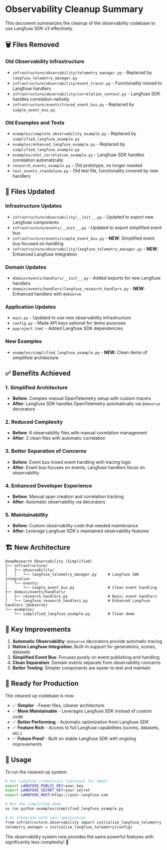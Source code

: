 # Observability Cleanup Summary

This document summarizes the cleanup of the observability codebase to use Langfuse SDK v3 effectively.

## 🗑️ **Files Removed**

### Old Observability Infrastructure
- `infrastructure/observability/telemetry_manager.py` - Replaced by `langfuse_telemetry_manager.py`
- `infrastructure/observability/event_tracer.py` - Functionality moved to Langfuse handlers
- `infrastructure/observability/correlation_context.py` - Langfuse SDK handles correlation natively
- `infrastructure/events/traced_event_bus.py` - Replaced by `simple_event_bus.py`

### Old Examples and Tests
- `examples/complete_observability_example.py` - Replaced by `simplified_langfuse_example.py`
- `examples/enhanced_langfuse_example.py` - Replaced by `simplified_langfuse_example.py` 
- `examples/otel_correlation_example.py` - Langfuse SDK handles correlation automatically
- `research_events_example.py` - Old prototype, no longer needed
- `test_events_standalone.py` - Old test file, functionality covered by new handlers

## 🔄 **Files Updated**

### Infrastructure Updates
- `infrastructure/observability/__init__.py` - Updated to export new Langfuse components
- `infrastructure/events/__init__.py` - Updated to export simplified event bus
- `infrastructure/events/simple_event_bus.py` - **NEW**: Simplified event bus focused on handling
- `infrastructure/observability/langfuse_telemetry_manager.py` - **NEW**: Enhanced Langfuse integration

### Domain Updates
- `domain/events/handlers/__init__.py` - Added exports for new Langfuse handlers
- `domain/events/handlers/langfuse_research_handlers.py` - **NEW**: Enhanced handlers with `@observe`

### Application Updates
- `main.py` - Updated to use new observability infrastructure
- `config.py` - Made API keys optional for demo purposes
- `pyproject.toml` - Added Langfuse SDK dependencies

### New Examples
- `examples/simplified_langfuse_example.py` - **NEW**: Clean demo of simplified architecture

## ✅ **Benefits Achieved**

### 1. **Simplified Architecture**
- **Before**: Complex manual OpenTelemetry setup with custom tracers
- **After**: Langfuse SDK handles OpenTelemetry automatically via `@observe` decorators

### 2. **Reduced Complexity**
- **Before**: 6 observability files with manual correlation management
- **After**: 2 clean files with automatic correlation

### 3. **Better Separation of Concerns**
- **Before**: Event bus mixed event handling with tracing logic
- **After**: Event bus focuses on events, Langfuse handlers focus on observability

### 4. **Enhanced Developer Experience**
- **Before**: Manual span creation and correlation tracking
- **After**: Automatic observability via decorators

### 5. **Maintainability**
- **Before**: Custom observability code that needed maintenance
- **After**: Leverage Langfuse SDK's maintained observability features

## 🏗️ **New Architecture**

```
DeepResearch Observability (Simplified)
├── infrastructure/
│   ├── observability/
│   │   └── langfuse_telemetry_manager.py     # Langfuse SDK integration
│   └── events/
│       └── simple_event_bus.py               # Clean event handling
├── domain/events/handlers/
│   ├── research_handlers.py                  # Basic event handlers
│   └── langfuse_research_handlers.py         # Enhanced Langfuse handlers (@observe)
└── examples/
    └── simplified_langfuse_example.py        # Clean demo
```

## 🎯 **Key Improvements**

1. **Automatic Observability**: `@observe` decorators provide automatic tracing
2. **Native Langfuse Integration**: Built-in support for generations, scores, datasets
3. **Simplified Event Bus**: Focuses purely on event publishing and handling
4. **Clean Separation**: Domain events separate from observability concerns
5. **Better Testing**: Simpler components are easier to test and maintain

## 🚀 **Ready for Production**

The cleaned up codebase is now:
- ✅ **Simpler** - Fewer files, cleaner architecture
- ✅ **More Maintainable** - Leverages Langfuse SDK instead of custom code
- ✅ **Better Performing** - Automatic optimization from Langfuse SDK
- ✅ **Feature Rich** - Access to full Langfuse capabilities (scores, datasets, etc.)
- ✅ **Future Proof** - Built on stable Langfuse SDK with ongoing improvements

## 🔧 **Usage**

To run the cleaned up system:

```bash
# Set Langfuse credentials (optional for demo)
export LANGFUSE_PUBLIC_KEY=your_key
export LANGFUSE_SECRET_KEY=your_secret  
export LANGFUSE_HOST=https://your-langfuse.com

# Run the simplified demo
uv run python examples/simplified_langfuse_example.py

# Or integrate with your application
from infrastructure.observability import initialize_langfuse_telemetry
telemetry_manager = initialize_langfuse_telemetry(config)
```

The observability system now provides the same powerful features with significantly less complexity! 🎉
